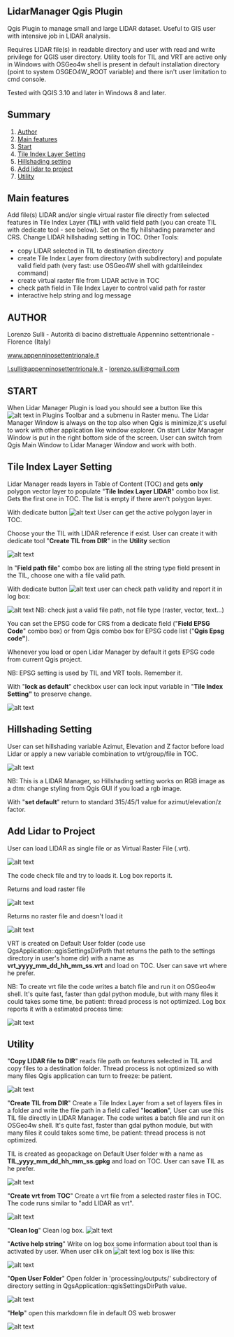 ## LidarManager Qgis Plugin

Qgis Plugin to manage small and large LIDAR dataset. 
Useful to GIS user with intensive job in LIDAR analysis.

Requires LIDAR file(s) in readable directory and user with read and write privilege for QGIS user directory.
Utility tools for TIL and VRT are active only in Windows with OSGeo4w shell is present in default installation directory (point to system OSGEO4W_ROOT variable) and there isn't user limitation to cmd console.

Tested with QGIS 3.10 and later in Windows 8 and later.

## Summary
1. [Author](#autore)
2. [Main features](#fun_princ)
3. [Start](#start)
4. [Tile Index Layer Setting](#til_setting)
5. [Hillshading setting](#hlsd_setting)
6. [Add lidar to project](#add_lidar)
7. [Utility](#utility)

## Main features <a name="fun_princ"></a>

Add file(s) LIDAR and/or single virtual raster file directly from selected features in Tile Index Layer (**TIL**) with valid field path (you can create TIL with dedicate tool - see below). 
Set on the fly hillshading parameter and CRS. 
Change LIDAR hillshading setting in TOC.
Other Tools: 
  - copy LIDAR selected in TIL to destination directory
  - create Tile Index Layer from directory (with subdirectory) and populate valid field path (very fast: use OSGeo4W shell with gdaltileindex command)
  - create virtual raster file from LIDAR active in TOC
  - check path field in Tile Index Layer to control valid path for raster
  - interactive help string and log message

## AUTHOR <a name="autore"></a>

Lorenzo Sulli - Autorità di bacino distrettuale Appennino settentrionale - Florence (Italy)

www.appenninosettentrionale.it

l.sulli@appenninosettentrionale.it - lorenzo.sulli@gmail.com

## START <a name="start"></a>

 When Lidar Manager Plugin is load you should see a button like this ![alt text](./readme_image/fig4.JPG) in Plugins Toolbar and a submenu in Raster menu.
 The Lidar Manager Window is always on the top also when Qgis is minimize,it's useful to work with other application like window explorer. 
 On start Lidar Manager Window is put in the right bottom side of the screen.
 User can switch from Qgis Main Window to Lidar Manager Window and work with both.
 
##  Tile Index Layer Setting <a name="til_setting"></a>

Lidar Manager reads layers in Table of Content (TOC) and gets **only** polygon vector layer to populate "**Tile Index Layer LIDAR**" combo box list. Gets the first one in TOC. The list is empty if there aren't polygon layer. 

With dedicate button ![alt text](./readme_image/fig2.JPG) User can get the active polygon layer in TOC.

Choose your the TIL with LIDAR reference if exist. User can create it with dedicate tool "**Create TIL from DIR**" in the **Utility** section

![alt text](./readme_image/fig1.JPG)


In "**Field path file**" combo box are listing all the string type field present in the TIL, choose one with a file valid path.

With dedicate button ![alt text](./readme_image/fig5.JPG) user can check path validity and report it in log box:

![alt text](./readme_image/fig6.JPG)
NB: check just a valid file path, not file type (raster, vector, text...)

You can set the EPSG code for CRS from a dedicate field ("**Field EPSG Code**" combo box) or from Qgis combo box for EPSG code list ("**Qgis Epsg code"**).

Whenever you load or open Lidar Manager by default it gets EPSG code from current Qgis project.

NB: EPSG setting is used by TIL and VRT tools. Remember it.

With "**lock as default**" checkbox user can lock input variable in "**Tile Index Setting"**  to preserve change. 


![alt text](./readme_image/fig3.JPG)

##  Hillshading Setting <a name="hlsd_setting"></a>
User can set hillshading variable Azimut, Elevation and Z factor before load Lidar or apply a new variable combination to vrt/group/file in TOC. 

![alt text](./readme_image/fig8b.JPG)

NB: This is a LIDAR Manager, so Hillshading setting works on RGB image as a dtm: change styling from Qgis GUI if you load a rgb image.

With "**set default**" return to standard 315/45/1 value for azimut/elevation/z factor. 


##  Add Lidar to Project <a name="add_lidar"></a>
User can load LIDAR as single file or as Virtual Raster File (.vrt).

![alt text](./readme_image/fig7.JPG)

The code check file and try to loads it. Log box reports it.

Returns and load raster file

![alt text](./readme_image/fig9a.JPG)

Returns no raster file and doesn't load it

![alt text](./readme_image/fig9b.JPG)

VRT is created on Default User folder (code use QgsApplication::qgisSettingsDirPath that returns the path to the settings directory in user's home dir) with a name as **vrt_yyyy_mm_dd_hh_mm_ss.vrt** and load on TOC. User can save vrt where he prefer.

NB: To create vrt file the code writes a batch file and run it on OSGeo4w shell. It's quite fast, faster than gdal python module, but with many files it could takes some time, be patient: thread process is not optimized. Log box reports it with a estimated process time:

![alt text](./readme_image/fig9c.JPG)

##  Utility <a name="Utility"></a>
"**Copy LIDAR file to DIR**" reads file path on features selected in TIL and copy files to a destination folder. Thread process is not optimized so with many files Qgis application can turn to freeze: be patient.

![alt text](./readme_image/fig10a.JPG)

"**Create TIL from DIR**" Create a Tile Index Layer from a set of layers files in a folder and write the file path in a field called "**location**", User can use this TIL file directly in LIDAR Manager. The code writes a batch file and run it on OSGeo4w shell. It's quite fast, faster than gdal python module, but with many files it could takes some time, be patient: thread process is not optimized.

TIL is created as geopackage on Default User folder with a name as **TIL_yyyy_mm_dd_hh_mm_ss.gpkg** and load on TOC. User can save TIL as he prefer.

![alt text](./readme_image/fig10b.JPG)

"**Create vrt from TOC**" Create a vrt file from a selected raster files in TOC. The code runs similar to "add LIDAR as vrt".

![alt text](./readme_image/fig10c.JPG)

"**Clean log**" Clean log box.
![alt text](./readme_image/fig10d.JPG)

"**Active help string**" Write on log box some information about tool than is activated by user. When user clik on ![alt text](./readme_image/fig2.JPG) log box is like this:

![alt text](./readme_image/fig10e.JPG)

"**Open User Folder**" Open folder in 'processing/outputs/' subdirectory of directory setting in QgsApplication::qgisSettingsDirPath value.

![alt text](./readme_image/fig10f.JPG)

"**Help**" open this markdown file in default OS web broswer

![alt text](./readme_image/fig10g.JPG)
